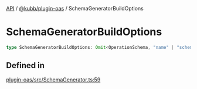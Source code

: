 [API](../../../packages.md) / [@kubb/plugin-oas](../index.md) / SchemaGeneratorBuildOptions

# SchemaGeneratorBuildOptions

```ts
type SchemaGeneratorBuildOptions: Omit<OperationSchema, "name" | "schema">;
```

## Defined in

[plugin-oas/src/SchemaGenerator.ts:59](https://github.com/kubb-project/kubb/blob/dcebbafbee668a7722775212bce85eec29e39573/packages/plugin-oas/src/SchemaGenerator.ts#L59)
